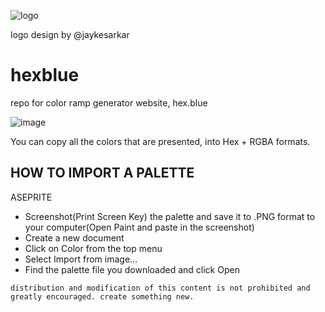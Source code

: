 ![logo](https://github.com/calvinmorett/hexblue/assets/11654917/c550a5b2-b1ad-42b7-a278-4eeea0b92ac7)

logo design by @jaykesarkar


# hexblue
repo for color ramp generator website, hex.blue

![image](https://github.com/calvinmorett/hexblue/assets/11654917/0a34d240-36e2-4f57-8f21-06844067d56c)

You can copy all the colors that are presented, into Hex + RGBA formats.

HOW TO IMPORT A PALETTE
----
ASEPRITE

- Screenshot(Print Screen Key) the palette and save it to .PNG format to your computer(Open Paint and paste in the screenshot)
- Create a new document
- Click on Color from the top menu
- Select Import from image...
- Find the palette file you downloaded and click Open

`distribution and modification of this content is not prohibited and greatly encouraged. create something new.`

